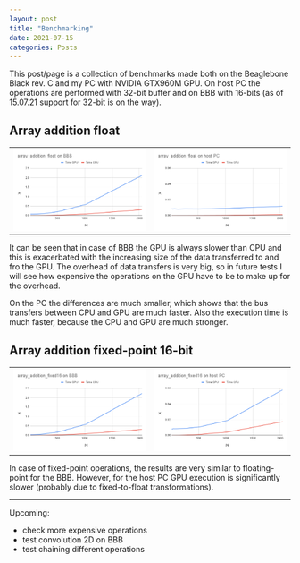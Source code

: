 ```yaml
---
layout: post
title: "Benchmarking"
date: 2021-07-15
categories: Posts
---
```


This post/page is a collection of benchmarks made both on the Beaglebone Black rev. C and my PC with NVIDIA GTX960M GPU.
On host PC the operations are performed with 32-bit buffer and on BBB with 16-bits (as of 15.07.21 support for 32-bit is on the way).

## Array addition float
|            |              |
|------------|--------------|
|![float_BBB](https://raw.githubusercontent.com/JDuchniewicz/gsoc2021-blog/gh-pages/data/array_addition_float/array_addition_float%20on%20BBB.png)| ![float_PC](https://raw.githubusercontent.com/JDuchniewicz/gsoc2021-blog/gh-pages/data/array_addition_float/array_addition_float%20on%20host%20PC.png)|

It can be seen that in case of BBB the GPU is always slower than CPU and this is exacerbated with the increasing size of the data transferred to and fro the GPU. The overhead of data transfers is very big, so in future tests I will see how expensive the operations on the GPU have to be to make up for the overhead.

On the PC the differences are much smaller, which shows that the bus transfers between CPU and GPU are much faster. Also the execution time is much faster, because the CPU and GPU are much stronger.

## Array addition fixed-point 16-bit
|            |              |
|------------|--------------|
|![fixed16_BBB](https://raw.githubusercontent.com/JDuchniewicz/gsoc2021-blog/gh-pages/data/array_addition_fixed16/array_addition_fixed16%20on%20BBB.png) |![fixed16_PC](https://raw.githubusercontent.com/JDuchniewicz/gsoc2021-blog/gh-pages/data/array_addition_fixed16/array_addition_fixed16%20on%20host%20PC.png) |

In case of fixed-point operations, the results are very similar to floating-point for the BBB. However, for the host PC GPU execution is significantly slower (probably due to fixed-to-float transformations).

-------
Upcoming:
* check more expensive operations 
* test convolution 2D on BBB 
* test chaining different operations
